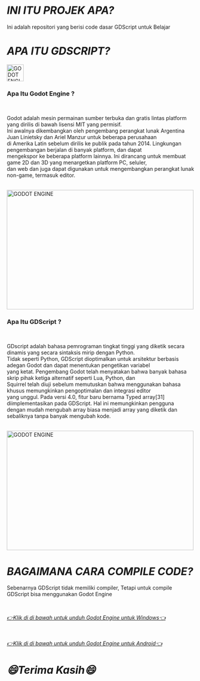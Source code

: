 # ***INI ITU PROJEK APA?***
<p>Ini adalah repositori yang berisi code dasar GDScript untuk Belajar</p>

# ***APA ITU GDSCRIPT?***
<a href="https://docs.godotengine.org/en/stable/tutorials/scripting/gdscript/gdscript_basics.html" target="_blank" rel="noreferree">
<img src="https://upload.wikimedia.org/wikipedia/commons/thumb/6/6a/Godot_icon.svg/2048px-Godot_icon.svg.png" alt="GODOT ENGINE" width="45" height="45"/> </a>
<br>
<h3>Apa Itu Godot Engine ?</h3>
<br>
<p>Godot adalah mesin permainan sumber terbuka dan gratis lintas platform yang dirilis di bawah lisensi MIT yang permisif. <br>
  Ini awalnya dikembangkan oleh pengembang perangkat lunak Argentina Juan Linietsky dan Ariel Manzur untuk beberapa perusahaan <br>
  di Amerika Latin sebelum dirilis ke publik pada tahun 2014. Lingkungan pengembangan berjalan di banyak platform, dan dapat <br>
  mengekspor ke beberapa platform lainnya. Ini dirancang untuk membuat game 2D dan 3D yang menargetkan platform PC, seluler, <br>
  dan web dan juga dapat digunakan untuk mengembangkan perangkat lunak non-game, termasuk editor.</p>
  <br>
  <img src="https://upload.wikimedia.org/wikipedia/commons/e/e3/Godot3.4.png" alt="GODOT ENGINE" width="500" height="320"/>
<br>
<h3>Apa Itu GDScript ?</h3>
<br>
<p>GDscript adalah bahasa pemrograman tingkat tinggi yang diketik secara dinamis yang secara sintaksis mirip dengan Python. <br> 
  Tidak seperti Python, GDScript dioptimalkan untuk arsitektur berbasis adegan Godot dan dapat menentukan pengetikan variabel <br>
  yang ketat. Pengembang Godot telah menyatakan bahwa banyak bahasa skrip pihak ketiga alternatif seperti Lua, Python, dan <br>
  Squirrel telah diuji sebelum memutuskan bahwa menggunakan bahasa khusus memungkinkan pengoptimalan dan integrasi editor <br>
  yang unggul. Pada versi 4.0, fitur baru bernama Typed array[31] diimplementasikan pada GDScript. Hal ini memungkinkan pengguna <br>
  dengan mudah mengubah array biasa menjadi array yang diketik dan sebaliknya tanpa banyak mengubah kode.</p>
<br>
<img src="https://pbs.twimg.com/media/FCgHtyhXEAcCaa6.jpg" alt="GODOT ENGINE" width="500" height="320"/>
<br>

# ***BAGAIMANA CARA COMPILE CODE?***
<p>Sebenarnya GDScript tidak memiliki compiler, Tetapi untuk compile GDScript bisa menggunakan Godot Engine</p> 
<br>
<a href="https://godotengine.org/download/windows/" target="_blank" rel="norefree">
<p><i>👉Klik di di bawah untuk unduh Godot Engine untuk Windows👈</i></p> </a>
<br>
<a href="https://godotengine.org/download/android/" target="_blank" rel="norefree">
<p><i>👉Klik di di bawah untuk unduh Godot Engine untuk Android👈</i></p> </a>

# ***😄Terima Kasih😄***
